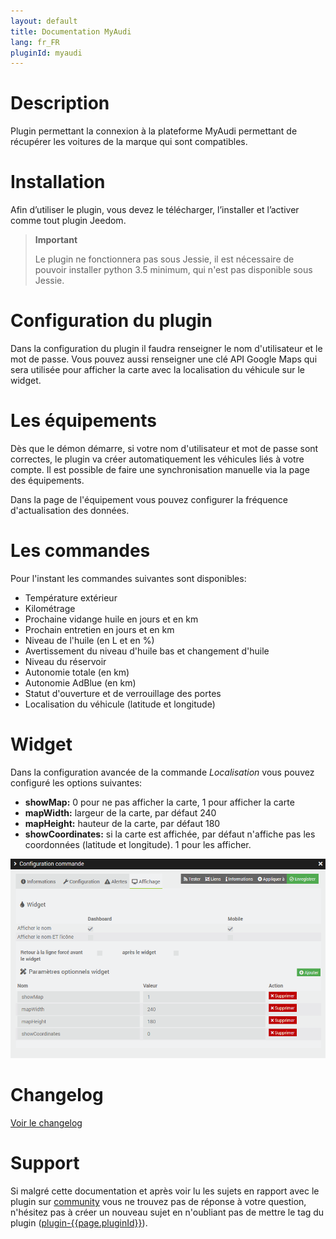 ```yaml
---
layout: default
title: Documentation MyAudi
lang: fr_FR
pluginId: myaudi
---
```


# Description

Plugin permettant la connexion à la plateforme MyAudi permettant de récupérer les voitures de la marque qui sont compatibles.

# Installation

Afin d’utiliser le plugin, vous devez le télécharger, l’installer et l’activer comme tout plugin Jeedom.

> **Important**
>
> Le plugin ne fonctionnera pas sous Jessie, il est nécessaire de pouvoir installer python 3.5 minimum, qui n'est pas disponible sous Jessie.

# Configuration du plugin

Dans la configuration du plugin il faudra renseigner le nom d'utilisateur et le mot de passe.
Vous pouvez aussi renseigner une clé API Google Maps qui sera utilisée pour afficher la carte avec la localisation du véhicule sur le widget.

# Les équipements

Dès que le démon démarre, si votre nom d'utilisateur et mot de passe sont correctes, le plugin va créer automatiquement les véhicules liés à votre compte.
Il est possible de faire une synchronisation manuelle via la page des équipements.

Dans la page de l'équipement vous pouvez configurer la fréquence d'actualisation des données.

# Les commandes

Pour l'instant les commandes suivantes sont disponibles:

- Température extérieur
- Kilométrage
- Prochaine vidange huile en jours et en km
- Prochain entretien en jours et en km
- Niveau de l'huile (en L et en %)
- Avertissement du niveau d'huile bas et changement d'huile
- Niveau du réservoir
- Autonomie totale (en km)
- Autonomie AdBlue (en km)
- Statut d'ouverture et de verrouillage des portes
- Localisation du véhicule (latitude et longitude)

# Widget

Dans la configuration avancée de la commande _Localisation_ vous pouvez configuré les options suivantes:

- **showMap:** 0 pour ne pas afficher la carte, 1 pour afficher la carte
- **mapWidth:** largeur de la carte, par défaut 240
- **mapHeight:** hauteur de la carte, par défaut 180
- **showCoordinates:** si la carte est affichée, par défaut n'affiche pas les coordonnées (latitude et longitude). 1 pour les afficher.

![Paramètres localisation](../images/location.png "Paramètres localisation")

# Changelog

[Voir le changelog](./changelog)

# Support

Si malgré cette documentation et après voir lu les sujets en rapport avec le plugin sur [community]({{site.forum}}/tags/plugin-{{page.pluginId}}) vous ne trouvez pas de réponse à votre question, n'hésitez pas à créer un nouveau sujet en n'oubliant pas de mettre le tag du plugin ([plugin-{{page.pluginId}}]({{site.forum}}/tags/plugin-{{page.pluginId}})).
